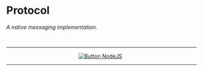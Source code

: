 
# Protocol

*A native messaging implementation.*

<br>

<div align = center>

---

[![Button NodeJS]][NodeJS] 

---

</div>

<br>
<br>


<!--[ Pages ]~~~~~~~~~~~~~~~~~~~~~~~~~~~~~~~~~~~~~~~~~~~~~~~~~~~~~~~~~~~~~~~~-->

[NodeJS]: https://github.com/NativeMessaging/Protocol/tree/NodeJS


<!--[ Buttons ]~~~~~~~~~~~~~~~~~~~~~~~~~~~~~~~~~~~~~~~~~~~~~~~~~~~~~~~~~~~~~~-->

[Button NodeJS]: https://img.shields.io/badge/NodeJS-339933?style=for-the-badge&logoColor=white&logo=Node.JS
